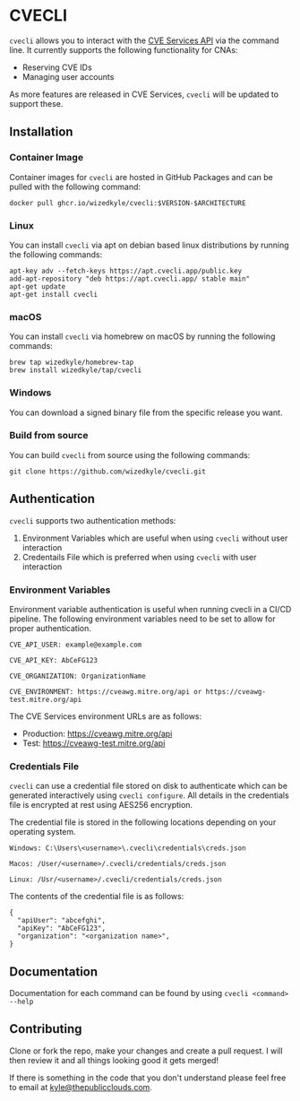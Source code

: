 # CVECLI

`cvecli` allows you to interact with the [CVE Services API](https://github.com/CVEProject/cve-services) via the command line. 
It currently supports the following functionality for CNAs:
- Reserving CVE IDs
- Managing user accounts

As more features are released in CVE Services, `cvecli` will be updated to support these.

## Installation

### Container Image

Container images for `cvecli` are hosted in GitHub Packages and can be pulled with the following command:

```shell
docker pull ghcr.io/wizedkyle/cvecli:$VERSION-$ARCHITECTURE
```

### Linux

You can install `cvecli` via apt on debian based linux distributions by running the following commands:

```shell
apt-key adv --fetch-keys https://apt.cvecli.app/public.key
add-apt-repository "deb https://apt.cvecli.app/ stable main"
apt-get update
apt-get install cvecli
```

### macOS

You can install `cvecli` via homebrew on macOS by running the following commands:

```shell
brew tap wizedkyle/homebrew-tap
brew install wizedkyle/tap/cvecli
```

### Windows

You can download a signed binary file from the specific release you want.

### Build from source

You can build `cvecli` from source using the following commands:

```shell
git clone https://github.com/wizedkyle/cvecli.git
```

## Authentication

`cvecli` supports two authentication methods:
1. Environment Variables which are useful when using `cvecli` without user interaction
2. Credentails File which is preferred when using `cvecli` with user interaction

### Environment Variables

Environment variable authentication is useful when running cvecli in a CI/CD pipeline. The following environment variables need to be set to allow for proper authentication.

```
CVE_API_USER: example@example.com

CVE_API_KEY: AbCeFG123

CVE_ORGANIZATION: OrganizationName

CVE_ENVIRONMENT: https://cveawg.mitre.org/api or https://cveawg-test.mitre.org/api
```
The CVE Services environment URLs are as follows:
* Production: https://cveawg.mitre.org/api
* Test: https://cveawg-test.mitre.org/api

### Credentials File

`cvecli` can use a credential file stored on disk to authenticate which can be generated interactively using `cvecli configure`.
All details in the credentials file is encrypted at rest using AES256 encryption.

The credential file is stored in the following locations depending on your operating system.

```
Windows: C:\Users\<username>\.cvecli\credentials\creds.json

Macos: /User/<username>/.cvecli/credentials/creds.json

Linux: /Usr/<username>/.cvecli/credentials/creds.json
```

The contents of the credential file is as follows:

```
{
  "apiUser": "abcefghi",
  "apiKey": "AbCeFG123",
  "organization": "<organization name>",
}
```

## Documentation

Documentation for each command can be found by using `cvecli <command> --help`

## Contributing

Clone or fork the repo, make your changes and create a pull request.
I will then review it and all things looking good it gets merged!

If there is something in the code that you don't understand please feel free to email at kyle@thepublicclouds.com.

